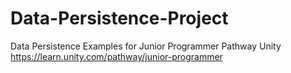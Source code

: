 # Data-Persistence-Project
 Data Persistence Examples for Junior Programmer Pathway Unity
https://learn.unity.com/pathway/junior-programmer
